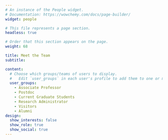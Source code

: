 ```yaml
---
# An instance of the People widget.
# Documentation: https://wowchemy.com/docs/page-builder/
widget: people

# This file represents a page section.
headless: true

# Order that this section appears on the page.
weight: 68

title: Meet the Team
subtitle:

content:
  # Choose which groups/teams of users to display.
  #   Edit `user_groups` in each user's profile to add them to one or more of these groups.
  user_groups:
    - Associate Professor
    - Postdoc
    - Current Graduate Students
    - Research Administrator
    - Visitors
    - Alumni
design:
  show_interests: false
  show_role: true
  show_social: true
---
```

